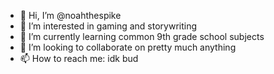 - 👋 Hi, I’m @noahthespike
- 👀 I’m interested in gaming and storywriting
- 🌱 I’m currently learning common 9th grade school subjects
- 💞️ I’m looking to collaborate on pretty much anything
- 📫 How to reach me: idk bud

<!---
noahthespike/noahthespike is a ✨ special ✨ repository because its `README.md` (this file) appears on your GitHub profile.
You can click the Preview link to take a look at your changes.
--->
